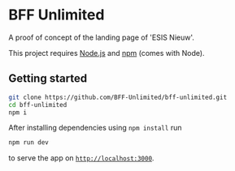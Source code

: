 # BFF Unlimited

A proof of concept of the landing page of 'ESIS Nieuw'.

This project requires [Node.js](http://nodejs.org/) and [npm](https://npmjs.org/) (comes with Node).

## Getting started

```sh
git clone https://github.com/BFF-Unlimited/bff-unlimited.git
cd bff-unlimited
npm i
```

After installing dependencies using `npm install` run

```sh
npm run dev
```

to serve the app on [`http://localhost:3000`](http://localhost:3000).

